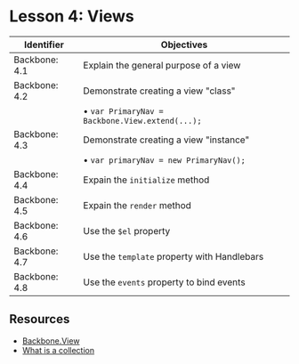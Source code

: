 # Lesson 4: Views

Identifier     | Objectives
---------------|------------
Backbone: 4.1  | Explain the general purpose of a view
Backbone: 4.2  | Demonstrate creating a view "class"
               | &bull; `var PrimaryNav = Backbone.View.extend(...);`
Backbone: 4.3  | Demonstrate creating a view "instance"
               | &bull; `var primaryNav = new PrimaryNav();`
Backbone: 4.4  | Expain the `initialize` method
Backbone: 4.5  | Expain the `render` method
Backbone: 4.6  | Use the `$el` property
Backbone: 4.7  | Use the `template` property with Handlebars
Backbone: 4.8  | Use the `events` property to bind events

## Resources
- [Backbone.View](http://backbonejs.org/#View)
- [What is a collection](http://backbonetutorials.com/what-is-a-view/)